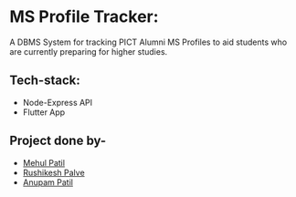 # MS Profile Tracker:

A DBMS System for tracking PICT Alumni MS Profiles to aid students who are currently preparing for higher studies.

## Tech-stack:
- Node-Express API
- Flutter App

## Project done by-
- [Mehul Patil](https://github.com/patilmehul) <br>
- [Rushikesh Palve](https://github.com/rushikeshkpalve)<br>
- [Anupam Patil](https://github.com/anupampatil44)
